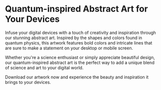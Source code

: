 <!--font:Open Sans-->

# Quantum-inspired Abstract Art for Your Devices

Infuse your digital devices with a touch of creativity and inspiration through our stunning abstract art. Inspired by the shapes and colors found in quantum physics, this artwork features bold colors and intricate lines that are sure to make a statement on your desktop or mobile screen.

Whether you're a science enthusiast or simply appreciate beautiful design, our quantum-inspired abstract art is the perfect way to add a unique blend of science and art to your digital world. 

Download our artwork now and experience the beauty and inspiration it brings to your devices.

<!--

Write me markdown content of website with wallpaper:

"An abstract wallpaper inspired by the shapes and colors of quantum physics, with bold colors and intricate lines."

The header of the page should not be copy of the text but rather a real content of the website which is using this wallpaper.


---


# Quantum-inspired Abstract Wallpaper

Add a touch of quantum physics to your desktop or mobile device with our stunning abstract wallpaper. Featuring bold colors and intricate lines, this wallpaper is inspired by the shapes and colors found in the fascinating world of quantum physics.

Whether you're a science enthusiast or simply appreciate beautiful design, this wallpaper is sure to make a statement on your screen. Download it now and enjoy the unique blend of art and science that it brings to your digital space.


---


Heading should not include word "wallpaper". The website should not be about the wallpaper itself, wallpaper is just a related background, rewrite whole content.


---


# Quantum-inspired Abstract Art for Your Digital Space

Looking to add a touch of creativity and inspiration to your desktop or mobile device? Look no further than our stunning abstract art inspired by the shapes and colors of quantum physics.

Featuring bold colors and intricate lines, this abstract art is sure to make a statement on your screen. It's the perfect way to infuse your digital space with a unique blend of science and art, whether you're a science enthusiast or simply appreciate beautiful design.

Download our quantum-inspired abstract art now and enjoy the beauty and inspiration it brings to your digital world.


---


Heading is too long, rewrite whole content.


---


# Quantum-inspired Abstract Art for Your Digital Devices

Add a touch of creativity and inspiration to your digital devices with our stunning abstract art inspired by the shapes and colors of quantum physics.

Featuring bold colors and intricate lines, this abstract art is the perfect way to infuse your desktop or mobile device with a unique blend of science and art. Whether you're a science enthusiast or simply appreciate beautiful design, our quantum-inspired abstract art is sure to make a statement on your screen.

Download our artwork now and enjoy the beauty and inspiration it brings to your digital world.


---


Heading is too long, rewrite whole content.


---


# Quantum-inspired Abstract Art for Your Devices

Infuse your digital devices with a touch of creativity and inspiration through our stunning abstract art. Inspired by the shapes and colors found in quantum physics, this artwork features bold colors and intricate lines that are sure to make a statement on your desktop or mobile screen.

Whether you're a science enthusiast or simply appreciate beautiful design, our quantum-inspired abstract art is the perfect way to add a unique blend of science and art to your digital world. 

Download our artwork now and experience the beauty and inspiration it brings to your devices.


---


Write me a Google font which is best fitting for the website.

Pick from the list:
- Futura
- Raleway
- Alegreya
- Open Sans
- Barlow Condensed
- IBM Plex Sans
- Poppins
- Roboto
- Montserrat
- Inter
- Playfair Display
- Lato
- Great Vibes
- Exo 2
- Lobster
- Orbitron
- Dancing Script


Write just the font name nothing else.


---


Open Sans

-->

